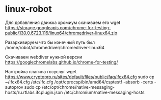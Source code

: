 # linux-robot

Для добавления движка хромиум скачиваем его  wget https://storage.googleapis.com/chrome-for-testing-public/130.0.6723.116/linux64/chromedriver-linux64.zip

Разархивируем что бы конечный путь был /home/robot/chromedriver/chromedriver-linux64

Скачиваем webdiver нужной версии https://googlechromelabs.github.io/chrome-for-testing/


Настройка плагина госуслуг
wget https://www.cryptopro.ru/sites/default/files/public/faq/ifcx64.cfg
sudo cp ~/ifcx64.cfg /etc/ifc.cfg
/opt/cprocsp/bin/amd64/csptestf -absorb -certs -autoprov
sudo cp /etc/opt/chrome/native-messaging-hosts/ru.rtlabs.ifcplugin.json /etc/chromium/native-messaging-hosts
